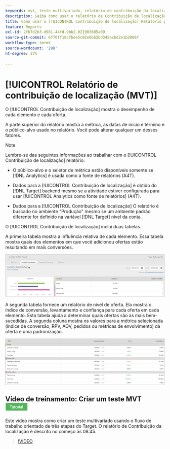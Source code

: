 ```yaml
---
keywords: mvt, teste multivariado, relatório de contribuição da localização
description: Saiba como usar o relatório de Contribuição de localização para o Adobe [!DNL Target] [!UICONTROL Direcionamento de experiência] atividades que mostram o desempenho de cada elemento e cada oferta.
title: Como usar o [!UICONTROL Contribuição de localização] Relatório para [!UICONTROL Teste multivariado] atividades?
feature: Reports
exl-id: 2fb7d2b3-d981-44fd-9bb2-021903605a09
source-git-commit: 6f70ff18cfbee5c02e6bb2bd345acbd2e1b2006f
workflow-type: tm+mt
source-wordcount: '298'
ht-degree: 37%

---
```


# [!UICONTROL Relatório de contribuição de localização (MVT)]

O [!UICONTROL Contribuição de localização] mostra o desempenho de cada elemento e cada oferta.

A parte superior do relatório mostra a métrica, as datas de início e término e o público-alvo usado no relatório. Você pode alterar qualquer um desses fatores.

>[!NOTE]
>
>Lembre-se das seguintes informações ao trabalhar com o [!UICONTROL Contribuição de localização] relatório:
>
>* O público-alvo e o seletor de métrica estão disponíveis somente se [!DNL Analytics] é usada como a fonte de relatórios (A4T).
>
>* Dados para a [!UICONTROL Contribuição de localização] é obtido do [!DNL Target] backend mesmo se a atividade estiver configurada para usar [!UICONTROL Analytics como fonte de relatórios] (A4T).
>
>* Dados para a [!UICONTROL Contribuição de localização] O relatório é buscado no ambiente &quot;Produção&quot; mesmo se um ambiente padrão diferente for definido na variável [!DNL Target] nível da conta.


O [!UICONTROL Contribuição de localização] inclui duas tabelas.

A primeira tabela mostra a influência relativa de cada elemento. Essa tabela mostra quais dos elementos em que você adicionou ofertas estão resultando em mais conversões.

![Relatório de contribuição de localização no Adobe Target](/help/main/c-reports/assets/locationcontributiontop.png)

A segunda tabela fornece um relatório de nível de oferta. Ela mostra o índice de conversão, levantamento e confiança para cada oferta em cada elemento. Esta tabela ajuda a determinar quais ofertas são as mais bem-sucedidas. A segunda coluna mostra os valores para a métrica selecionada (índice de conversão, RPV, AOV, pedidos ou métricas de envolvimento) da oferta e uma padronização.

![Relatório de contribuição de localização no Adobe Target](/help/main/c-reports/assets/locationcontributionbottom.png)

## Vídeo de treinamento: Criar um teste MVT ![Selo do tutorial](/help/main/assets/tutorial.png)

Este vídeo mostra como criar um teste multivariado usando o fluxo de trabalho orientado de três etapas do Target. O relatório de Contribuição da localização é descrito no começo às 08:45.

>[!VIDEO](https://video.tv.adobe.com/v/17395)
